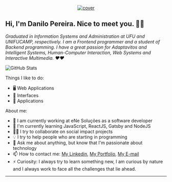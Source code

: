 <p align="center">
  <a href="https://dev-danilo.netlify.app/">
    <img src="https://i.ibb.co/JCRSZYQ/cover.png" alt="cover" title="Danilo Pereira" border="0">
  </a>
</p>

## Hi, I'm Danilo Pereira. Nice to meet you. 👋🏻

*Graduated in Information Systems and Administration at UFU and UNIFUCAMP, respectively. I am a Frontend programmer and a student of Backend programming. I have a great passion for Adaptavitos and Intelligent Systems, Human-Computer Interaction, Web Systems and Interactive Multimedia. ❤️❤️*

![GitHub Stats](https://github-readme-stats.anuraghazra1.vercel.app/api?username=dev-danilo&show_icons=true&hide_border=true)

Things I like to do:

- 🖥 Web Applications
- 🎨 Interfaces
- 📱 Applications

About me:

- 🔭 I am currently working at eNe Soluções as a software developer
- 🌱 I'm currently learning JavaScript, ReactJS, Gatsby and NodeJS
- ✊🏻 I try to collaborate on social impact projects
- 💡 I try to help people who are starting in programming
- 💬 Ask me about anything, but know that I'm passionate about technology
- 📫 How to contact me: [My Linkedin](https://www.linkedin.com/in/danilopx), [My Portfolio](https://dev-danilo.netlify.app/), [My E-mail](devdanilopereira@gmail.com)
- ⚡ Curiosity: I always try to learn something new, I am curious by nature and I always work to face all the challenges that lie ahead.

---